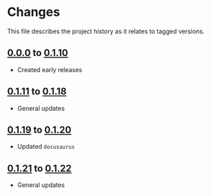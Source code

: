 # Changes
This file describes the project history as it relates to tagged versions.

## [0.0.0](.) to [0.1.10](.)
- Created early releases

## [0.1.11](.) to [0.1.18](.)
- General updates

## [0.1.19](.) to [0.1.20](.)
- Updated `docusaurus`

## [0.1.21](.) to [0.1.22](.)
- General updates
